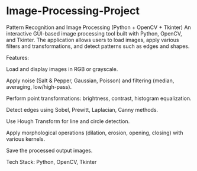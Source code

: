 # Image-Processing-Project
Pattern Recognition and Image Processing (Python + OpenCV + Tkinter)
An interactive GUI-based image processing tool built with Python, OpenCV, and Tkinter. The application allows users to load images, apply various filters and transformations, and detect patterns such as edges and shapes.

Features:

Load and display images in RGB or grayscale.

Apply noise (Salt & Pepper, Gaussian, Poisson) and filtering (median, averaging, low/high-pass).

Perform point transformations: brightness, contrast, histogram equalization.

Detect edges using Sobel, Prewitt, Laplacian, Canny methods.

Use Hough Transform for line and circle detection.

Apply morphological operations (dilation, erosion, opening, closing) with various kernels.

Save the processed output images.

Tech Stack: Python, OpenCV, Tkinter
